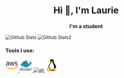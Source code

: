 <h1 align="center">Hi 👋, I'm Laurie</h1>
<h3 align="center">I'm a student</h3>

![Github Stats](https://github-readme-stats.vercel.app/api?username=Pecunia201&include_all_commits=true&hide_rank=true&hide_title=true&count_private=true&hide_border=true&show_icons=true&disable_animations=true)
![Github Stats2](https://github-readme-stats.vercel.app/api/top-langs/?username=Pecunia201&layout=compact&hide_title=true&count_private=true&hide_border=true&disable_animations=true)

<h3 align="left">Tools I use:</h3>
<p align="left"> <a href="https://aws.amazon.com" target="_blank" rel="noreferrer"> <img src="https://raw.githubusercontent.com/devicons/devicon/master/icons/amazonwebservices/amazonwebservices-original-wordmark.svg" alt="aws" width="40" height="40"/> </a> <a href="https://www.docker.com/" target="_blank" rel="noreferrer"> <img src="https://raw.githubusercontent.com/devicons/devicon/master/icons/docker/docker-original-wordmark.svg" alt="docker" width="40" height="40"/> </a> <a href="https://git-scm.com/" target="_blank" rel="noreferrer"> <img src="https://www.vectorlogo.zone/logos/git-scm/git-scm-icon.svg" alt="git" width="40" height="40"/> </a> <a href="https://www.linux.org/" target="_blank" rel="noreferrer"> <img src="https://raw.githubusercontent.com/devicons/devicon/master/icons/linux/linux-original.svg" alt="linux" width="40" height="40"/> </a> </p>
